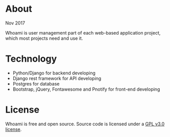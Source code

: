 # About
Nov 2017

Whoami is user management part of each web-based application project, which most projects need and use it.

# Technology
* Python/Django for backend developing
* Django rest framework for API developing
* Postgres for database
* Bootstrap, jQuery, Fontawesome and Pnotify for front-end developing

# License
Whoami is free and open source. Source code is licensed under a [GPL v3.0 license][1].

[1]: https://www.gnu.org/licenses/gpl-3.0.en.html
